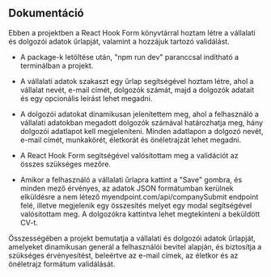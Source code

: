 ## Dokumentáció

Ebben a projektben a React Hook Form könyvtárral hoztam létre a vállalati és dolgozói adatok űrlapját, valamint a hozzájuk tartozó validálást.

- A package-k letöltése után, "npm run dev" paranccsal indítható a terminálban a projekt. 

- A vállalati adatok szakaszt egy űrlap segítségével hoztam létre, ahol a vállalat nevét, e-mail címét, dolgozók számát, majd a dolgozók adatait és egy opcionális leírást lehet megadni.

- A dolgozói adatokat dinamikusan jelenítettem meg, ahol a felhasználó a vállalati adatokban megadott dolgozók számával határozhatja meg, hány dolgozói adatlapot kell megjeleníteni. Minden adatlapon a dolgozó nevét, e-mail címét, munkakörét, életkorát és önéletrajzát lehet megadni.

- A React Hook Form segítségével valósítottam meg a validációt az összes szükséges mezőre.

- Amikor a felhasználó a vállalati űrlapra kattint a "Save" gombra, és minden mező érvényes, az adatok JSON formátumban kerülnek elküldésre a nem létező myendpoint.com/api/companySubmit endpoint felé, illetve megjelenik egy összesítés melyet egy modal segítségével valósitottam meg. A dolgozókra kattintva lehet megtekinteni a beküldött CV-t.

Összességében a projekt bemutatja a vállalati és dolgozói adatok űrlapját, amelyeket dinamikusan generál a felhasználói bevitel alapján, és biztosítja a szükséges érvényesítést, beleértve az e-mail címek, az életkor és az önéletrajz formátum validálását.
